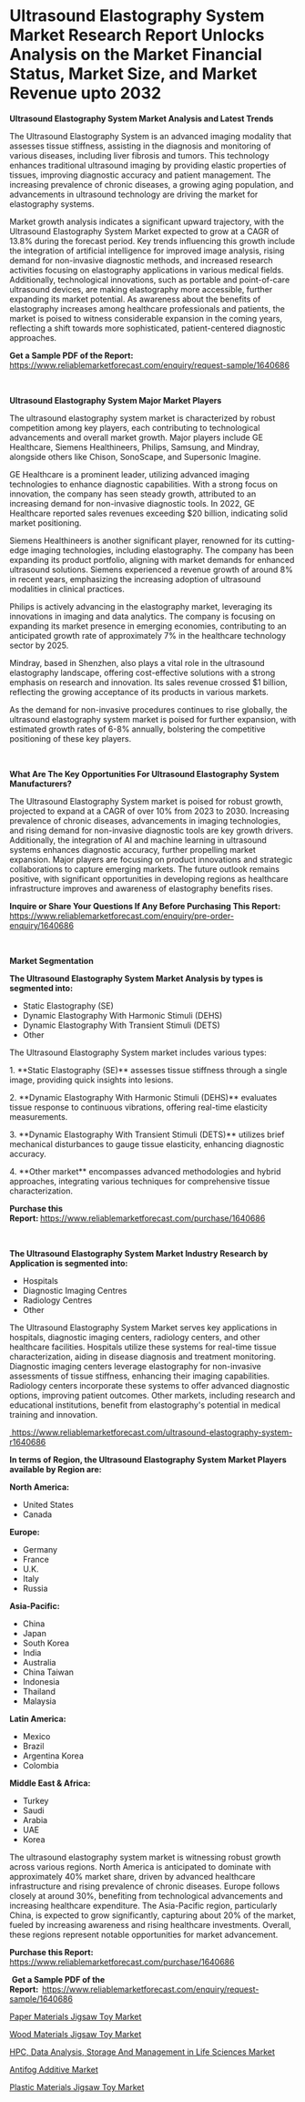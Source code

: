 <p><h1>Ultrasound Elastography System Market Research Report Unlocks Analysis on the Market Financial Status, Market Size, and Market Revenue upto 2032</h1></p><p><strong>Ultrasound Elastography System Market Analysis and Latest Trends</strong></p>
<p><p>The Ultrasound Elastography System is an advanced imaging modality that assesses tissue stiffness, assisting in the diagnosis and monitoring of various diseases, including liver fibrosis and tumors. This technology enhances traditional ultrasound imaging by providing elastic properties of tissues, improving diagnostic accuracy and patient management. The increasing prevalence of chronic diseases, a growing aging population, and advancements in ultrasound technology are driving the market for elastography systems.</p><p>Market growth analysis indicates a significant upward trajectory, with the Ultrasound Elastography System Market expected to grow at a CAGR of 13.8% during the forecast period. Key trends influencing this growth include the integration of artificial intelligence for improved image analysis, rising demand for non-invasive diagnostic methods, and increased research activities focusing on elastography applications in various medical fields. Additionally, technological innovations, such as portable and point-of-care ultrasound devices, are making elastography more accessible, further expanding its market potential. As awareness about the benefits of elastography increases among healthcare professionals and patients, the market is poised to witness considerable expansion in the coming years, reflecting a shift towards more sophisticated, patient-centered diagnostic approaches.</p></p>
<p><strong>Get a Sample PDF of the Report:&nbsp;</strong> <a href="https://www.reliablemarketforecast.com/enquiry/request-sample/1640686?utm_campaign=1893&utm_medium=2&utm_source=Github&utm_content=ia&utm_term=23032025&utm_id=ultrasound-elastography-system">https://www.reliablemarketforecast.com/enquiry/request-sample/1640686</a></p>
<p>&nbsp;</p>
<p><strong>Ultrasound Elastography System Major Market Players</strong></p>
<p><p>The ultrasound elastography system market is characterized by robust competition among key players, each contributing to technological advancements and overall market growth. Major players include GE Healthcare, Siemens Healthineers, Philips, Samsung, and Mindray, alongside others like Chison, SonoScape, and Supersonic Imagine.</p><p>GE Healthcare is a prominent leader, utilizing advanced imaging technologies to enhance diagnostic capabilities. With a strong focus on innovation, the company has seen steady growth, attributed to an increasing demand for non-invasive diagnostic tools. In 2022, GE Healthcare reported sales revenues exceeding $20 billion, indicating solid market positioning.</p><p>Siemens Healthineers is another significant player, renowned for its cutting-edge imaging technologies, including elastography. The company has been expanding its product portfolio, aligning with market demands for enhanced ultrasound solutions. Siemens experienced a revenue growth of around 8% in recent years, emphasizing the increasing adoption of ultrasound modalities in clinical practices.</p><p>Philips is actively advancing in the elastography market, leveraging its innovations in imaging and data analytics. The company is focusing on expanding its market presence in emerging economies, contributing to an anticipated growth rate of approximately 7% in the healthcare technology sector by 2025.</p><p>Mindray, based in Shenzhen, also plays a vital role in the ultrasound elastography landscape, offering cost-effective solutions with a strong emphasis on research and innovation. Its sales revenue crossed $1 billion, reflecting the growing acceptance of its products in various markets.</p><p>As the demand for non-invasive procedures continues to rise globally, the ultrasound elastography system market is poised for further expansion, with estimated growth rates of 6-8% annually, bolstering the competitive positioning of these key players.</p></p>
<p>&nbsp;</p>
<p><strong>What Are The Key Opportunities For Ultrasound Elastography System Manufacturers?</strong></p>
<p><p>The Ultrasound Elastography System market is poised for robust growth, projected to expand at a CAGR of over 10% from 2023 to 2030. Increasing prevalence of chronic diseases, advancements in imaging technologies, and rising demand for non-invasive diagnostic tools are key growth drivers. Additionally, the integration of AI and machine learning in ultrasound systems enhances diagnostic accuracy, further propelling market expansion. Major players are focusing on product innovations and strategic collaborations to capture emerging markets. The future outlook remains positive, with significant opportunities in developing regions as healthcare infrastructure improves and awareness of elastography benefits rises.</p></p>
<p><strong>Inquire or Share Your Questions If Any Before Purchasing This Report:</strong> <a href="https://www.reliablemarketforecast.com/enquiry/pre-order-enquiry/1640686?utm_campaign=1893&utm_medium=2&utm_source=Github&utm_content=ia&utm_term=23032025&utm_id=ultrasound-elastography-system">https://www.reliablemarketforecast.com/enquiry/pre-order-enquiry/1640686</a></p>
<p>&nbsp;</p>
<p><strong>Market Segmentation</strong></p>
<p><strong>The Ultrasound Elastography System Market Analysis by types is segmented into:</strong></p>
<p><ul><li>Static Elastography (SE)</li><li>Dynamic Elastography With Harmonic Stimuli (DEHS)</li><li>Dynamic Elastography With Transient Stimuli (DETS)</li><li>Other</li></ul></p>
<p><p>The Ultrasound Elastography System market includes various types: </p><p>1. **Static Elastography (SE)** assesses tissue stiffness through a single image, providing quick insights into lesions.</p><p>2. **Dynamic Elastography With Harmonic Stimuli (DEHS)** evaluates tissue response to continuous vibrations, offering real-time elasticity measurements.</p><p>3. **Dynamic Elastography With Transient Stimuli (DETS)** utilizes brief mechanical disturbances to gauge tissue elasticity, enhancing diagnostic accuracy.</p><p>4. **Other market** encompasses advanced methodologies and hybrid approaches, integrating various techniques for comprehensive tissue characterization.</p></p>
<p><strong>Purchase this Report:&nbsp;</strong><a href="https://www.reliablemarketforecast.com/purchase/1640686?utm_campaign=1893&utm_medium=2&utm_source=Github&utm_content=ia&utm_term=23032025&utm_id=ultrasound-elastography-system">https://www.reliablemarketforecast.com/purchase/1640686</a></p>
<p>&nbsp;</p>
<p><strong>The Ultrasound Elastography System Market Industry Research by Application is segmented into:</strong></p>
<p><ul><li>Hospitals</li><li>Diagnostic Imaging Centres</li><li>Radiology Centres</li><li>Other</li></ul></p>
<p><p>The Ultrasound Elastography System Market serves key applications in hospitals, diagnostic imaging centers, radiology centers, and other healthcare facilities. Hospitals utilize these systems for real-time tissue characterization, aiding in disease diagnosis and treatment monitoring. Diagnostic imaging centers leverage elastography for non-invasive assessments of tissue stiffness, enhancing their imaging capabilities. Radiology centers incorporate these systems to offer advanced diagnostic options, improving patient outcomes. Other markets, including research and educational institutions, benefit from elastography's potential in medical training and innovation.</p></p>
<p><a href="https://www.reliablemarketforecast.com/ultrasound-elastography-system-r1640686?utm_campaign=1893&utm_medium=2&utm_source=Github&utm_content=ia&utm_term=23032025&utm_id=ultrasound-elastography-system">&nbsp;https://www.reliablemarketforecast.com/ultrasound-elastography-system-r1640686</a></p>
<p><strong>In terms of Region, the Ultrasound Elastography System Market Players available by Region are:</strong></p>
<p>
    <p> <strong> North America: </strong>
        <ul>
            <li>United States</li>
            <li>Canada</li>
        </ul>
        </p> 
    <p> <strong> Europe: </strong>
        <ul>
            <li>Germany</li>
            <li>France</li>
            <li>U.K.</li>
            <li>Italy</li>
            <li>Russia</li>
        </ul>
        </p> 
    <p> <strong> Asia-Pacific: </strong>
        <ul>
            <li>China</li>
            <li>Japan</li>
            <li>South Korea</li>
            <li>India</li>
            <li>Australia</li>
            <li>China Taiwan</li>
            <li>Indonesia</li>
            <li>Thailand</li>
            <li>Malaysia</li>
        </ul>
        </p> 
    <p> <strong> Latin America: </strong>
        <ul>
            <li>Mexico</li>
            <li>Brazil</li>
            <li>Argentina Korea</li>
            <li>Colombia</li>
        </ul>
        </p> 
    <p> <strong> Middle East & Africa: </strong>
        <ul>
            <li>Turkey</li>
            <li>Saudi</li>
            <li>Arabia</li>
            <li>UAE</li>
            <li>Korea</li>
        </ul>
    </p>
    </p>
<p><p>The ultrasound elastography system market is witnessing robust growth across various regions. North America is anticipated to dominate with approximately 40% market share, driven by advanced healthcare infrastructure and rising prevalence of chronic diseases. Europe follows closely at around 30%, benefiting from technological advancements and increasing healthcare expenditure. The Asia-Pacific region, particularly China, is expected to grow significantly, capturing about 20% of the market, fueled by increasing awareness and rising healthcare investments. Overall, these regions represent notable opportunities for market advancement.</p></p>
<p><strong>Purchase this Report: </strong><a href="https://www.reliablemarketforecast.com/purchase/1640686?utm_campaign=1893&utm_medium=2&utm_source=Github&utm_content=ia&utm_term=23032025&utm_id=ultrasound-elastography-system">https://www.reliablemarketforecast.com/purchase/1640686</a></p>
<p>&nbsp;<strong>Get a Sample PDF of the Report:&nbsp;&nbsp;</strong><a href="https://www.reliablemarketforecast.com/enquiry/request-sample/1640686?utm_campaign=1893&utm_medium=2&utm_source=Github&utm_content=ia&utm_term=23032025&utm_id=ultrasound-elastography-system">https://www.reliablemarketforecast.com/enquiry/request-sample/1640686</a></p>
<p><strong></strong></p>
<p><p><a href="https://github.com/barlevsebako/Market-Research-Report-List-1/blob/main/paper-materials-jigsaw-toy-market.md?utm_campaign=1893&utm_medium=2&utm_source=Github&utm_content=ia&utm_term=23032025&utm_id=ultrasound-elastography-system">Paper Materials Jigsaw Toy Market</a></p><p><a href="https://github.com/luerabollevc/Market-Research-Report-List-1/blob/main/wood-materials-jigsaw-toy-market.md?utm_campaign=1893&utm_medium=2&utm_source=Github&utm_content=ia&utm_term=23032025&utm_id=ultrasound-elastography-system">Wood Materials Jigsaw Toy Market</a></p><p><a href="https://github.com/hiwatchucuy/Market-Research-Report-List-1/blob/main/hpc-data-analysis-storage-and-management-in-life-sciences-market.md?utm_campaign=1893&utm_medium=2&utm_source=Github&utm_content=ia&utm_term=23032025&utm_id=ultrasound-elastography-system">HPC, Data Analysis, Storage And Management in Life Sciences Market</a></p><p><a href="https://github.com/tyreinhssan/Market-Research-Report-List-1/blob/main/antifog-additive-market.md?utm_campaign=1893&utm_medium=2&utm_source=Github&utm_content=ia&utm_term=23032025&utm_id=ultrasound-elastography-system">Antifog Additive Market</a></p><p><a href="https://github.com/aertsfecto0h/Market-Research-Report-List-1/blob/main/plastic-materials-jigsaw-toy-market.md?utm_campaign=1893&utm_medium=2&utm_source=Github&utm_content=ia&utm_term=23032025&utm_id=ultrasound-elastography-system">Plastic Materials Jigsaw Toy Market</a></p></p>